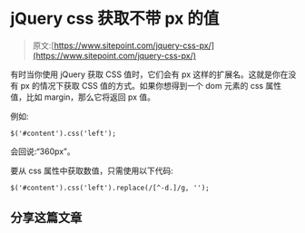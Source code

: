 # jQuery css 获取不带 px 的值

> 原文:[https://www.sitepoint.com/jquery-css-px/](https://www.sitepoint.com/jquery-css-px/)

有时当你使用 jQuery 获取 CSS 值时，它们会有 px 这样的扩展名。这就是你在没有 px 的情况下获取 CSS 值的方式。如果你想得到一个 dom 元素的 css 属性值，比如 margin，那么它将返回 px 值。

例如:

```
$('#content').css('left');
```

会回说:“360px”。

要从 css 属性中获取数值，只需使用以下代码:

```
$('#content').css('left').replace(/[^-d.]/g, '');
```

## 分享这篇文章